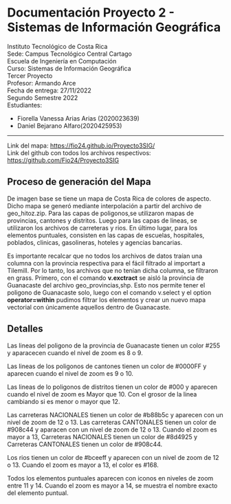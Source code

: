 # Documentación Proyecto 2 - Sistemas de Información Geográfica

Instituto Tecnológico de Costa Rica \
Sede: Campus Tecnológico Central Cartago \
Escuela de Ingeniería en Computación \
Curso: Sistemas de Información Geográfica \
Tercer Proyecto \
Profesor: Armando Arce \
Fecha de entrega: 27/11/2022 \
Segundo Semestre 2022 \
Estudiantes: 
- Fiorella Vanessa Arias Arias (2020023639)
- Daniel Bejarano Alfaro(2020425953) 


- - -

Link del mapa: https://fio24.github.io/Proyecto3SIG/ \
Link del github con todos los archivos respectivos: https://github.com/Fio24/Proyecto3SIG


## Proceso de generación del Mapa
De imagen base se tiene un mapa de Costa Rica de colores de aspecto. Dicho mapa se generó mediante interpolación a partir del archivo de geo_hitoz.zip. 
Para las capas de poligonos,se utilizaron mapas de provincias, cantones y distritos. Luego para las capas de lineas, se utilizaron los archivos de carreteras y rios. En último lugar, para los elementos puntuales, consisten en las capas de escuelas, hospitales, poblados, clinicas, gasolineras, hoteles y agencias bancarias. 

Es importante recalcar que no todos los archivos de datos traían una columna con la provincia respectiva para el fácil filtrado al importart a Tilemill. Por lo tanto, los archivos que no tenían dicha columna, se filtraron en grass. Primero, con el comando **v.exctract** se aisló la provincia de Guanacaste del archivo geo_provincias,shp. Esto nos permite tener el poligono de Guanacaste solo, luego con el comando v.select y el option **operator=within** pudimos filtrar los elementos y crear un nuevo mapa vectorial con únicamente aquellos dentro de Guanacaste.


## Detalles
Las lineas del poligono de la provincia de Guanacaste tienen un color #255 y aparacecen cuando el nivel de zoom es 8 o 9.

Las lineas de los poligonos de cantones tienen un color de  #0000FF y aparecen cuando el nivel de zoom es 9 o 10.

Las lineas de lo poligonos de distritos tienen un color de #000 y aparecen cuando el nivel de zoom es Mayor que 10. Con el grosor de la linea cambiando si es menor o mayor que 12.

Las carreteras NACIONALES tienen un color de #b88b5c y aparecen con un nivel de zoom de 12 o 13.
Las carreteras CANTONALES tienen un color de #908c44 y aparacen con un nivel de zoom de 12 o 13.
Cuando el zoom es mayor a 13, Carreteras NACIONALES tienen un color de #8d4925 y Carreteras CANTONALES tienen un color de #908c44.

Los rios tienen un color de #bceeff y aparecen con un nivel de zoom de 12 o 13. Cuando el zoom es mayor a 13, el color es #168.

Todos los elementos puntuales aparecen con iconos en niveles de zoom entre 11 y 14.
Cuando el zoom es mayor a 14, se muestra el nombre exacto del elemento puntual.
